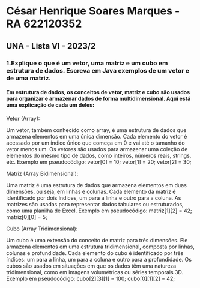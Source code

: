 # César Henrique Soares Marques - RA 622120352

## UNA - Lista VI - 2023/2

### 1.Explique o que é um vetor, uma matriz e um cubo em estrutura de dados. Escreva em Java exemplos de um vetor e de uma matriz.

#### Em estrutura de dados, os conceitos de vetor, matriz e cubo são usados para organizar e armazenar dados de forma multidimensional. Aqui está uma explicação de cada um deles:

Vetor (Array):

Um vetor, também conhecido como array, é uma estrutura de dados que armazena elementos em uma única dimensão. Cada elemento do vetor é acessado por um índice único que começa em 0 e vai até o tamanho do vetor menos um.
Os vetores são usados para armazenar uma coleção de elementos do mesmo tipo de dados, como inteiros, números reais, strings, etc.
Exemplo em pseudocódigo: vetor[0] = 10; vetor[1] = 20; vetor[2] = 30;

Matriz (Array Bidimensional):

Uma matriz é uma estrutura de dados que armazena elementos em duas dimensões, ou seja, em linhas e colunas. Cada elemento da matriz é identificado por dois índices, um para a linha e outro para a coluna.
As matrizes são usadas para representar dados tabulares ou estruturados, como uma planilha de Excel.
Exemplo em pseudocódigo: matriz[1][2] = 42; matriz[0][0] = 5;

Cubo (Array Tridimensional):

Um cubo é uma extensão do conceito de matriz para três dimensões. Ele armazena elementos em uma estrutura tridimensional, composta por linhas, colunas e profundidade.
Cada elemento do cubo é identificado por três índices: um para a linha, um para a coluna e outro para a profundidade.
Os cubos são usados em situações em que os dados têm uma natureza tridimensional, como em imagens volumétricas ou séries temporais 3D.
Exemplo em pseudocódigo: cubo[2][3][1] = 100; cubo[0][1][2] = 42;
